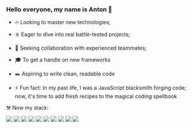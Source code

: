 ### Hello everyone, my name is Anton 👋

- 🔥 Looking to master new technologies;
- ☣️ Eager to dive into real battle-tested projects;
- 🔞 Seeking collaboration with experienced teammates;
- 🎓 To get a handle on new frameworks
- ✒️ Aspiring to write clean, readable code

- ⚡ Fun fact: In my past life, I was a JavaScript blacksmith forging code; now, it's time to add fresh recipes to the magical coding spellbook

⚒️ Now my stack:

<img src="https://img.shields.io/badge/JAVASCRIPT-2F4F4F?style=for-the-badge&logo=javascript&logoColor="/> <img src="https://img.shields.io/badge/React-2F4F4F?style=for-the-badge&logo=react&logoColor="/> <img src="https://img.shields.io/badge/Node.js-2F4F4F?style=for-the-badge&logo=node.js&logoColor="/> <img src="https://img.shields.io/badge/typescript-2F4F4F?style=for-the-badge&logo=typescript&logoColor="/> <img src="https://img.shields.io/badge/mongoDB-2F4F4F?style=for-the-badge&logo=mongodb&logoColor="/> <img src="https://img.shields.io/badge/webpack-2F4F4F?style=for-the-badge&logo=webpack&logoColor="/> <img src="https://img.shields.io/badge/git-2F4F4F?style=for-the-badge&logo=git&logoColor="/> <img src="https://img.shields.io/badge/github-2F4F4F?style=for-the-badge&logo=github&logoColor="/> <img src="https://img.shields.io/badge/html5-2F4F4F?style=for-the-badge&logo=html5&logoColor="/> <img src="https://img.shields.io/badge/css3-2F4F4F?style=for-the-badge&logo=css3&logoColor="/>
